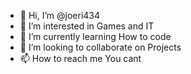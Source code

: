 - 👋 Hi, I’m @joeri434
- 👀 I’m interested in Games and IT
- 🌱 I’m currently learning How to code
- 💞️ I’m looking to collaborate on Projects
- 📫 How to reach me You cant

<!---
joeri434/joeri434 is a ✨ special ✨ repository because its `README.md` (this file) appears on your GitHub profile.
You can click the Preview link to take a look at your changes.
--->
